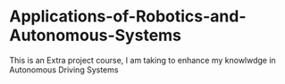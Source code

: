 # Applications-of-Robotics-and-Autonomous-Systems
This is an Extra project course, I am taking to enhance my knowlwdge in Autonomous Driving Systems
